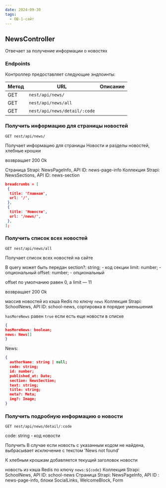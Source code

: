 ```yaml
---
date: 2024-09-30
tags:
  - ОШ-1-сайт
---
```

## NewsController

Отвечает за получение информации о новостях

### Endpoints

Контроллер предоставляет следующие эндпоинты:

| Метод | URL                          | Описание |
| ----- | ---------------------------- | -------- |
| GET   | `nest/api/news/`             |          |
| GET   | `nest/api/news/all`          |          |
| GET   | `nest/api/news/detail/:code` |          |

### Получить информацию для страницы новостей

`GET nest/api/news/`

Получает информацию для страницы Новости и разделы новостей, хлебные крошки

возвращает 200 Ok

Страница Strapi: NewsPageInfo, API ID: news-page-info
Коллекция Strapi: NewsSections, API ID: news-section

```json
breadcrumbs = [
 {
  title: 'Главная',
  url: '/',
 },
 {
  title: 'Новости',
  url: '/news/',
 },
];
```

### Получить список всех новостей

`GET nest/api/news/all`

Получает список всех новостей на сайте

В query может быть передан section?: string; - код секции
limit: number; - опциональный
offset: number; - опциональный

offset по умолчанию равен 0, а limit — 11

возвращает 200 Ok

массив новостей из кэша Redis по ключу `news`
Коллекция Strapi: SchoolNews, API ID: school-news, сортировка в порядке уменьшения

`hasMoreNews` равен `true` если есть еще новости в списке

```json
{
hasMoreNews: boolean;
news: News[]
}
```

News:

```json
{
  authorName: string | null;
  code: string;
  id: number;
  published_at: Date;
  section: NewsSection;
  text: string;
  title: string;
  meta?: Meta;
  img?: Image;
}
```

### Получить подробную информацию о новости

`GET nest/api/news/detail/:code`

code: string - код новости

Получить 
В случае если новость с указанным кодом не найдена, выбрасывает исключение с текстом 'News not found'

К хлебным крошкам добавляется текущий заголовок новости

новость из кэша Redis по ключу `news:${code}`
Коллекция Strapi: SchoolNews, API ID: school-news
Страница Strapi: NewsPageInfo, API ID : news-page-info, блоки SocialLinks, WelcomeBlock, Form